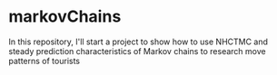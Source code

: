 # markovChains
In this repository, I'll start a project to show how to use NHCTMC and steady prediction characteristics of Markov chains to research move patterns of tourists 
